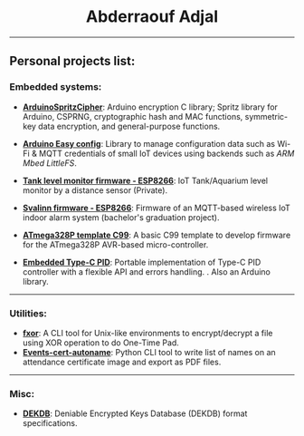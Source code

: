 <h1 align="center">
Abderraouf Adjal
</h1>

---

## Personal projects list:

### Embedded systems:
* [**ArduinoSpritzCipher**](https://github.com/abderraouf-adjal/ArduinoSpritzCipher): Arduino encryption C library; Spritz library for Arduino, CSPRNG, cryptographic hash and MAC functions, symmetric-key data encryption, and general-purpose functions.
* [**Arduino Easy config**](https://github.com/abderraouf-adjal/arduino-easy-config): Library to manage configuration data such as Wi-Fi & MQTT credentials of small IoT devices using backends such as *ARM Mbed LittleFS*.
* [**Tank level monitor firmware - ESP8266**](https://github.com/abderraouf-adjal/tank-monitor-firmware-esp8266): IoT Tank/Aquarium level monitor by a distance sensor (Private).
* [**Svalinn firmware - ESP8266**](https://github.com/abderraouf-adjal/svalinn-firmware-esp8266): Firmware of an MQTT-based wireless IoT indoor alarm system (bachelor's graduation project).
* [**ATmega328P template C99**](https://github.com/abderraouf-adjal/atmega328p_template_c99): A basic C99 template to develop firmware for the ATmega328P AVR-based micro-controller.

* [**Embedded Type-C PID**](https://github.com/abderraouf-adjal/Embedded-PID): Portable implementation of Type-C PID controller with a flexible API and errors handling. . Also an Arduino library.

---
### Utilities:
* [**fxor**](https://github.com/abderraouf-adjal/fxor): A CLI tool for Unix-like environments to encrypt/decrypt a file using XOR operation to do One-Time Pad.
* [**Events-cert-autoname**](https://github.com/abderraouf-adjal/events-cert-autoname): Python CLI tool to write list of names on an attendance certificate image and export as PDF files.

---
### Misc:
* [**DEKDB**](https://github.com/abderraouf-adjal/dekdb-format-specifications): Deniable Encrypted Keys Database (DEKDB) format specifications.
